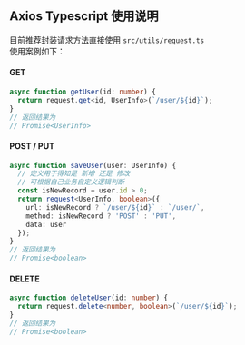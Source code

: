 ## Axios Typescript 使用说明

目前推荐封装请求方法直接使用 `src/utils/request.ts`  
使用案例如下：

#### GET

```ts
async function getUser(id: number) {
  return request.get<id, UserInfo>(`/user/${id}`);
}
// 返回结果为
// Promise<UserInfo>
```

#### POST / PUT

```ts
async function saveUser(user: UserInfo) {
  // 定义用于得知是 新增 还是 修改
  // 可根据自己业务自定义逻辑判断
  const isNewRecord = user.id > 0;
  return request<UserInfo, boolean>({
    url: isNewRecord ? `/user/${id}` : `/user/`,
    method: isNewRecord ? 'POST' : 'PUT',
    data: user
  });
}
// 返回结果为
// Promise<boolean>
```


#### DELETE

```ts
async function deleteUser(id: number) {
  return request.delete<number, boolean>(`/user/${id}`);
}
// 返回结果为
// Promise<boolean>
```
